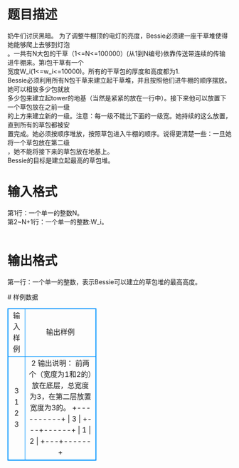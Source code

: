 # 

 
 # 题目描述 
<p>
奶牛们讨厌黑暗。 为了调整牛棚顶的电灯的亮度，Bessie必须建一座干草堆使得她能够爬上去够到灯泡<br>。一共有N大包的干草（1<=N<=100000）(从1到N编号)依靠传送带连续的传输进牛棚来。第i包干草有一个<br>宽度W_i(1<=w_i<=10000)。所有的干草包的厚度和高度都为1.<br>Bessie必须利用所有N包干草来建立起干草堆，并且按照他们进牛棚的顺序摆放。她可以相放多少包就放<br>多少包来建立起tower的地基（当然是紧紧的放在一行中）。接下来他可以放置下一个草包放在之前一级<br>的上方来建立新的一级。注意：每一级不能比下面的一级宽。她持续的这么放置，直到所有的草包都被安<br>置完成。她必须按顺序堆放，按照草包进入牛棚的顺序。说得更清楚一些：一旦她将一个草包放在第二级<br>，她不能将接下来的草包放在地基上。<br>Bessie的目标是建立起最高的草包堆。<br></p> 

 
 # 输入格式 
<p>
第1行：一个单一的整数N。<br>第2~N+1行：一个单一的整数:W_i。<br><br></p> 

 
 # 输出格式 
<p>
第一行：一个单一的整数，表示Bessie可以建立的草包堆的最高高度。<br></p> 
# 样例数据
<style>
        table,table tr th, table tr td { border:1px solid #0094ff; }
        table { width: 200px; min-height: 25px; line-height: 25px; text-align: center; border-collapse: collapse;}   
    </style>
<table>
	<tr>
		<td>输入样例</td>
		<td>输出样例</td>
	</tr>
<tr><td>3
1
2
3

</td><td>
2
输出说明：
前两个（宽度为1和2的）放在底层，总宽度为3，在第二层放置宽度为3的。
           +----------+
           |    3     |
           +---+------+
           | 1 |   2  |
           +---+------+
</td></tr></table>
